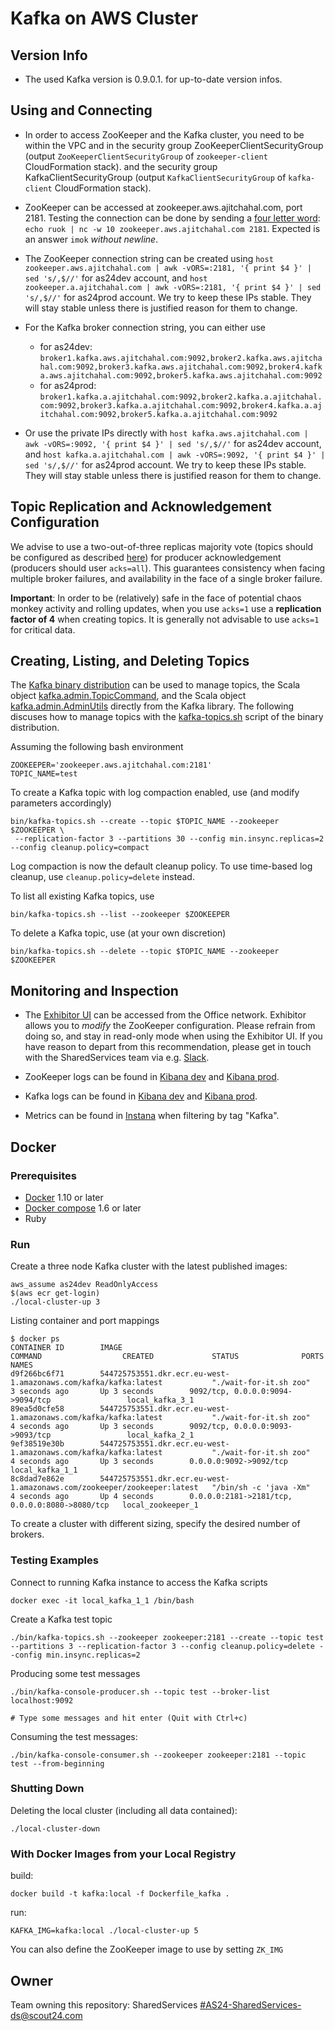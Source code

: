# Kafka on AWS Cluster


## Version Info

* The used Kafka version is 0.9.0.1. 
  for up-to-date version infos.

## Using and Connecting

* In order to access ZooKeeper and the Kafka cluster, you need to be within the
  VPC and in the security group ZooKeeperClientSecurityGroup (output `ZooKeeperClientSecurityGroup` of `zookeeper-client` CloudFormation stack).
  and the security group KafkaClientSecurityGroup (output `KafkaClientSecurityGroup` of `kafka-client` CloudFormation stack).

* ZooKeeper can be accessed at zookeeper.aws.ajitchahal.com, port 2181. Testing
  the connection can be done by sending a [four letter word](http://zookeeper.apache.org/doc/r3.4.8/zookeeperAdmin.html#sc_zkCommands): `echo ruok | nc -w 10 zookeeper.aws.ajitchahal.com 2181`. Expected is an answer `imok` *without newline*.

* The ZooKeeper connection string can be created using
  `host zookeeper.aws.ajitchahal.com | awk -vORS=:2181, '{ print $4 }' | sed 's/,$//'`
  for as24dev account, and
  `host zookeeper.a.ajitchahal.com | awk -vORS=:2181, '{ print $4 }' | sed 's/,$//'`
  for as24prod account.
  We try to keep these IPs stable. They will stay stable unless there is
  justified reason for them to change.

* For the Kafka broker connection string, you can either use
  * for as24dev: `broker1.kafka.aws.ajitchahal.com:9092,broker2.kafka.aws.ajitchahal.com:9092,broker3.kafka.aws.ajitchahal.com:9092,broker4.kafka.aws.ajitchahal.com:9092,broker5.kafka.aws.ajitchahal.com:9092`
  * for as24prod: `broker1.kafka.a.ajitchahal.com:9092,broker2.kafka.a.ajitchahal.com:9092,broker3.kafka.a.ajitchahal.com:9092,broker4.kafka.a.ajitchahal.com:9092,broker5.kafka.a.ajitchahal.com:9092`
* Or use the private IPs directly with
  `host kafka.aws.ajitchahal.com | awk -vORS=:9092, '{ print $4 }' | sed 's/,$//'`
  for as24dev account, and
  `host kafka.a.ajitchahal.com | awk -vORS=:9092, '{ print $4 }' | sed 's/,$//'`
  for as24prod account.
  We try to keep these IPs stable. They will stay stable unless there is
  justified reason for them to change.

## Topic Replication and Acknowledgement Configuration

We advise to use a two-out-of-three replicas majority vote (topics should be
configured as described [here](#creating-listing-and-deleting-topics)) for
producer acknowledgement (producers should user `acks=all`). This guarantees
consistency when facing multiple broker failures, and availability in the face
of a single broker failure.

**Important**: In order to be (relatively) safe in the face of potential chaos
monkey activity and rolling updates, when you use `acks=1` use a **replication
factor of 4** when creating topics. It is generally not advisable to use
`acks=1` for critical data.

## Creating, Listing, and Deleting Topics

The [Kafka binary distribution](http://kafka.apache.org/downloads.html) can
be used to manage topics, the Scala object
[kafka.admin.TopicCommand](https://github.com/apache/kafka/blob/0.9.0/core/src/main/scala/kafka/admin/TopicCommand.scala#L37),
and the Scala object
[kafka.admin.AdminUtils](https://github.com/apache/kafka/blob/0.9.0/core/src/main/scala/kafka/admin/AdminUtils.scala#L43)
directly from the Kafka library. The following discuses how to manage topics
with the [kafka-topics.sh](https://github.com/apache/kafka/blob/0.9.0/bin/kafka-topics.sh)
script of the binary distribution.

Assuming the following bash environment

```
ZOOKEEPER='zookeeper.aws.ajitchahal.com:2181'
TOPIC_NAME=test
```

To create a Kafka topic with log compaction enabled, use (and modify parameters
accordingly)

```
bin/kafka-topics.sh --create --topic $TOPIC_NAME --zookeeper $ZOOKEEPER \
 --replication-factor 3 --partitions 30 --config min.insync.replicas=2 --config cleanup.policy=compact
```

Log compaction is now the default cleanup policy. To use time-based log cleanup,
use `cleanup.policy=delete` instead.

To list all existing Kafka topics, use

```
bin/kafka-topics.sh --list --zookeeper $ZOOKEEPER
```

To delete a Kafka topic, use (at your own discretion)

```
bin/kafka-topics.sh --delete --topic $TOPIC_NAME --zookeeper $ZOOKEEPER
```


## Monitoring and Inspection

* The [Exhibitor UI](https://exhibitor.aws.ajitchahal.com/exhibitor/v1/ui/index.html)
  can be accessed from the Office network. Exhibitor allows you to *modify*
  the ZooKeeper configuration. Please refrain from doing so, and stay in
  read-only mode when using the Exhibitor UI. If you have reason to depart from
  this recommendation, please get in touch with the SharedServices team via
  e.g. [Slack](https://scout24.slack.com/messages/sharedservices/).

* ZooKeeper logs can be found in [Kibana dev](https://log2es-kibana.aws.ajitchahal.com/app/kibana#/discover/SharedServices-ZooKeeper)
and [Kibana prod](https://log2es-kibana.a.ajitchahal.com/app/kibana#/discover/SharedServices-ZooKeeper).

* Kafka logs can be found in [Kibana dev](https://log2es-kibana.aws.ajitchahal.com/app/kibana#/discover/SharedServices-Kafka)
and [Kibana prod](https://log2es-kibana.a.ajitchahal.com/app/kibana#/discover/SharedServices-Kafka).

* Metrics can be found in [Instana](https://ajitchahal-ajitchahal.instana.io/#/)
  when filtering by tag "Kafka".

## Docker

### Prerequisites

* [Docker](https://www.docker.com/) 1.10 or later
* [Docker compose](https://docs.docker.com/compose/overview/) 1.6 or later
* Ruby

### Run

Create a three node Kafka cluster with the latest published images:

```
aws_assume as24dev ReadOnlyAccess
$(aws ecr get-login)
./local-cluster-up 3
```

Listing container and port mappings

```
$ docker ps
CONTAINER ID        IMAGE                                                                     COMMAND                  CREATED             STATUS              PORTS                                            NAMES
d9f266bc6f71        544725753551.dkr.ecr.eu-west-1.amazonaws.com/kafka/kafka:latest           "./wait-for-it.sh zoo"   3 seconds ago       Up 3 seconds        9092/tcp, 0.0.0.0:9094->9094/tcp                 local_kafka_3_1
89ea5d0cfe58        544725753551.dkr.ecr.eu-west-1.amazonaws.com/kafka/kafka:latest           "./wait-for-it.sh zoo"   4 seconds ago       Up 3 seconds        9092/tcp, 0.0.0.0:9093->9093/tcp                 local_kafka_2_1
9ef38519e30b        544725753551.dkr.ecr.eu-west-1.amazonaws.com/kafka/kafka:latest           "./wait-for-it.sh zoo"   4 seconds ago       Up 3 seconds        0.0.0.0:9092->9092/tcp                           local_kafka_1_1
8c8dad7e862e        544725753551.dkr.ecr.eu-west-1.amazonaws.com/zookeeper/zookeeper:latest   "/bin/sh -c 'java -Xm"   4 seconds ago       Up 4 seconds        0.0.0.0:2181->2181/tcp, 0.0.0.0:8080->8080/tcp   local_zookeeper_1
```

To create a cluster with different sizing, specify the desired number of brokers.

### Testing Examples

Connect to running Kafka instance to access the Kafka scripts

```
docker exec -it local_kafka_1_1 /bin/bash
```

Create a Kafka test topic

```
./bin/kafka-topics.sh --zookeeper zookeeper:2181 --create --topic test --partitions 3 --replication-factor 3 --config cleanup.policy=delete --config min.insync.replicas=2
```

Producing some test messages

```
./bin/kafka-console-producer.sh --topic test --broker-list localhost:9092

# Type some messages and hit enter (Quit with Ctrl+c)
```

Consuming the test messages:

```
./bin/kafka-console-consumer.sh --zookeeper zookeeper:2181 --topic test --from-beginning
```

### Shutting Down

Deleting the local cluster (including all data contained):

```
./local-cluster-down
```

### With Docker Images from your Local Registry

build:

```
docker build -t kafka:local -f Dockerfile_kafka .
```

run:

```
KAFKA_IMG=kafka:local ./local-cluster-up 5
```

You can also define the ZooKeeper image to use by setting `ZK_IMG`

## Owner

Team owning this repository: SharedServices
<#AS24-SharedServices-ds@scout24.com>
